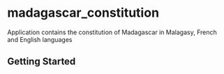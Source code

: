 # madagascar_constitution

Application contains the constitution of Madagascar in Malagasy, French and English languages

## Getting Started
